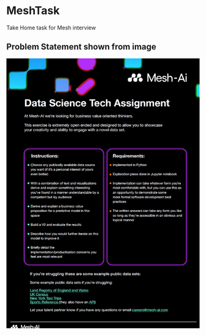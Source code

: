 # MeshTask
Take Home task for Mesh interview

## Problem Statement shown from image
![Problem Statement](./Ref/Task.png)
